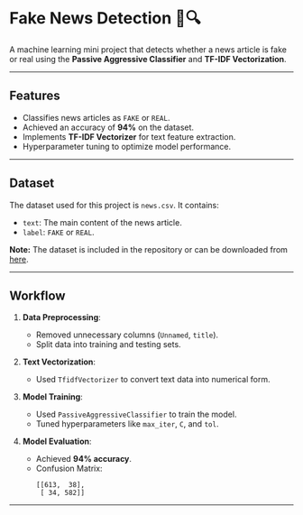 
# Fake News Detection 📰🔍

A machine learning mini project that detects whether a news article is fake or real using the **Passive Aggressive Classifier** and **TF-IDF Vectorization**.

---

## Features
- Classifies news articles as `FAKE` or `REAL`.
- Achieved an accuracy of **94%** on the dataset.
- Implements **TF-IDF Vectorizer** for text feature extraction.
- Hyperparameter tuning to optimize model performance.

---

## Dataset
The dataset used for this project is `news.csv`. It contains:
- `text`: The main content of the news article.
- `label`: `FAKE` or `REAL`.

**Note:** The dataset is included in the repository or can be downloaded from [here](https://data-flair.training/blogs/advanced-python-project-detecting-fake-news/).

---

## Workflow
1. **Data Preprocessing**:
   - Removed unnecessary columns (`Unnamed`, `title`).
   - Split data into training and testing sets.

2. **Text Vectorization**:
   - Used `TfidfVectorizer` to convert text data into numerical form.

3. **Model Training**:
   - Used `PassiveAggressiveClassifier` to train the model.
   - Tuned hyperparameters like `max_iter`, `C`, and `tol`.

4. **Model Evaluation**:
   - Achieved **94% accuracy**.
   - Confusion Matrix:
     ```
     [[613,  38],
      [ 34, 582]]
     ```

---
